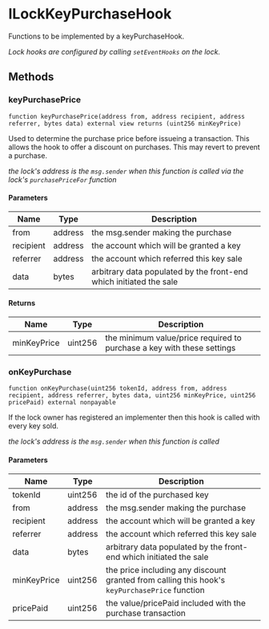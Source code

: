 # ILockKeyPurchaseHook





Functions to be implemented by a keyPurchaseHook.

*Lock hooks are configured by calling `setEventHooks` on the lock.*

## Methods

### keyPurchasePrice

```solidity
function keyPurchasePrice(address from, address recipient, address referrer, bytes data) external view returns (uint256 minKeyPrice)
```

Used to determine the purchase price before issueing a transaction. This allows the hook to offer a discount on purchases. This may revert to prevent a purchase.

*the lock&#39;s address is the `msg.sender` when this function is called via the lock&#39;s `purchasePriceFor` function*

#### Parameters

| Name | Type | Description |
|---|---|---|
| from | address | the msg.sender making the purchase |
| recipient | address | the account which will be granted a key |
| referrer | address | the account which referred this key sale |
| data | bytes | arbitrary data populated by the front-end which initiated the sale |

#### Returns

| Name | Type | Description |
|---|---|---|
| minKeyPrice | uint256 | the minimum value/price required to purchase a key with these settings |

### onKeyPurchase

```solidity
function onKeyPurchase(uint256 tokenId, address from, address recipient, address referrer, bytes data, uint256 minKeyPrice, uint256 pricePaid) external nonpayable
```

If the lock owner has registered an implementer then this hook is called with every key sold.

*the lock&#39;s address is the `msg.sender` when this function is called*

#### Parameters

| Name | Type | Description |
|---|---|---|
| tokenId | uint256 | the id of the purchased key |
| from | address | the msg.sender making the purchase |
| recipient | address | the account which will be granted a key |
| referrer | address | the account which referred this key sale |
| data | bytes | arbitrary data populated by the front-end which initiated the sale |
| minKeyPrice | uint256 | the price including any discount granted from calling this hook&#39;s `keyPurchasePrice` function |
| pricePaid | uint256 | the value/pricePaid included with the purchase transaction |




